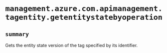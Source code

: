 # `management.azure.com.apimanagement.tagentity.getentitystatebyoperation`

## `summary`
Gets the entity state version of the tag specified by its identifier.


